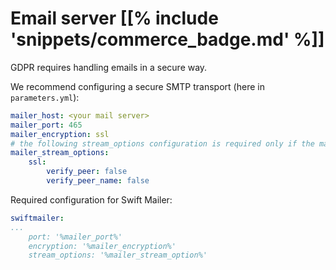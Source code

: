 # Email server [[% include 'snippets/commerce_badge.md' %]]

GDPR requires handling emails in a secure way.

We recommend configuring a secure SMTP transport (here in `parameters.yml`):

``` yaml
mailer_host: <your mail server>
mailer_port: 465
mailer_encryption: ssl
# the following stream_options configuration is required only if the mail server uses a self signed certificate
mailer_stream_options:
    ssl:
        verify_peer: false
        verify_peer_name: false
```

Required configuration for Swift Mailer:

``` yaml
swiftmailer:
...
    port: '%mailer_port%'
    encryption: '%mailer_encryption%'
    stream_options: '%mailer_stream_option%'
```
